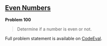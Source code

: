 [Even Numbers][ce]
------------------

**Problem 100**

> Determine if a number is even or not.

Full problem statement is available on [CodeEval][ce].

[ce]: https://www.codeeval.com/browse/100/
      "View problem statement on CodeEval"
